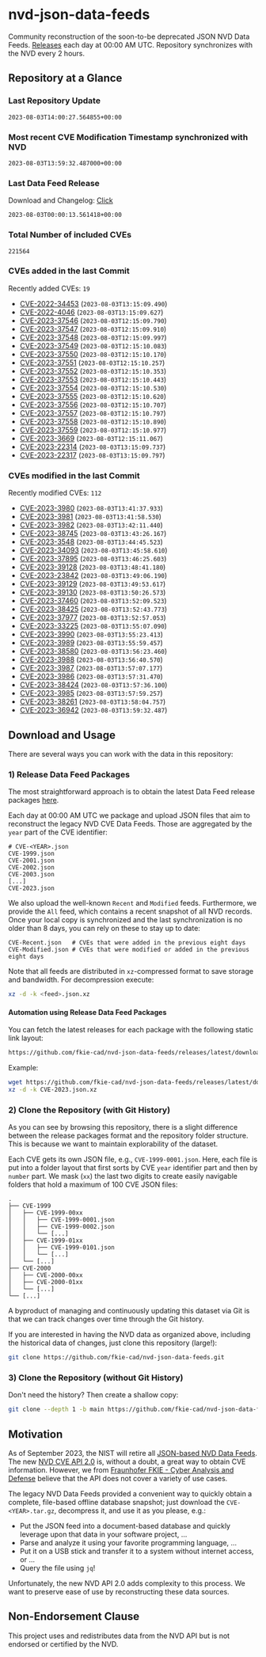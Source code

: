 # nvd-json-data-feeds

Community reconstruction of the soon-to-be deprecated JSON NVD Data Feeds. 
[Releases](https://github.com/fkie-cad/nvd-json-data-feeds/releases/latest) each day at 00:00 AM UTC.
Repository synchronizes with the NVD every 2 hours.

## Repository at a Glance

### Last Repository Update

```plain
2023-08-03T14:00:27.564855+00:00
```

### Most recent CVE Modification Timestamp synchronized with NVD

```plain
2023-08-03T13:59:32.487000+00:00
```

### Last Data Feed Release

Download and Changelog: [Click](https://github.com/fkie-cad/nvd-json-data-feeds/releases/latest)

```plain
2023-08-03T00:00:13.561418+00:00
```

### Total Number of included CVEs

```plain
221564
```

### CVEs added in the last Commit

Recently added CVEs: `19`

* [CVE-2022-34453](CVE-2022/CVE-2022-344xx/CVE-2022-34453.json) (`2023-08-03T13:15:09.490`)
* [CVE-2022-4046](CVE-2022/CVE-2022-40xx/CVE-2022-4046.json) (`2023-08-03T13:15:09.627`)
* [CVE-2023-37546](CVE-2023/CVE-2023-375xx/CVE-2023-37546.json) (`2023-08-03T12:15:09.790`)
* [CVE-2023-37547](CVE-2023/CVE-2023-375xx/CVE-2023-37547.json) (`2023-08-03T12:15:09.910`)
* [CVE-2023-37548](CVE-2023/CVE-2023-375xx/CVE-2023-37548.json) (`2023-08-03T12:15:09.997`)
* [CVE-2023-37549](CVE-2023/CVE-2023-375xx/CVE-2023-37549.json) (`2023-08-03T12:15:10.083`)
* [CVE-2023-37550](CVE-2023/CVE-2023-375xx/CVE-2023-37550.json) (`2023-08-03T12:15:10.170`)
* [CVE-2023-37551](CVE-2023/CVE-2023-375xx/CVE-2023-37551.json) (`2023-08-03T12:15:10.257`)
* [CVE-2023-37552](CVE-2023/CVE-2023-375xx/CVE-2023-37552.json) (`2023-08-03T12:15:10.353`)
* [CVE-2023-37553](CVE-2023/CVE-2023-375xx/CVE-2023-37553.json) (`2023-08-03T12:15:10.443`)
* [CVE-2023-37554](CVE-2023/CVE-2023-375xx/CVE-2023-37554.json) (`2023-08-03T12:15:10.530`)
* [CVE-2023-37555](CVE-2023/CVE-2023-375xx/CVE-2023-37555.json) (`2023-08-03T12:15:10.620`)
* [CVE-2023-37556](CVE-2023/CVE-2023-375xx/CVE-2023-37556.json) (`2023-08-03T12:15:10.707`)
* [CVE-2023-37557](CVE-2023/CVE-2023-375xx/CVE-2023-37557.json) (`2023-08-03T12:15:10.797`)
* [CVE-2023-37558](CVE-2023/CVE-2023-375xx/CVE-2023-37558.json) (`2023-08-03T12:15:10.890`)
* [CVE-2023-37559](CVE-2023/CVE-2023-375xx/CVE-2023-37559.json) (`2023-08-03T12:15:10.977`)
* [CVE-2023-3669](CVE-2023/CVE-2023-36xx/CVE-2023-3669.json) (`2023-08-03T12:15:11.067`)
* [CVE-2023-22314](CVE-2023/CVE-2023-223xx/CVE-2023-22314.json) (`2023-08-03T13:15:09.737`)
* [CVE-2023-22317](CVE-2023/CVE-2023-223xx/CVE-2023-22317.json) (`2023-08-03T13:15:09.797`)


### CVEs modified in the last Commit

Recently modified CVEs: `112`

* [CVE-2023-3980](CVE-2023/CVE-2023-39xx/CVE-2023-3980.json) (`2023-08-03T13:41:37.933`)
* [CVE-2023-3981](CVE-2023/CVE-2023-39xx/CVE-2023-3981.json) (`2023-08-03T13:41:58.530`)
* [CVE-2023-3982](CVE-2023/CVE-2023-39xx/CVE-2023-3982.json) (`2023-08-03T13:42:11.440`)
* [CVE-2023-38745](CVE-2023/CVE-2023-387xx/CVE-2023-38745.json) (`2023-08-03T13:43:26.167`)
* [CVE-2023-3548](CVE-2023/CVE-2023-35xx/CVE-2023-3548.json) (`2023-08-03T13:44:45.523`)
* [CVE-2023-34093](CVE-2023/CVE-2023-340xx/CVE-2023-34093.json) (`2023-08-03T13:45:58.610`)
* [CVE-2023-37895](CVE-2023/CVE-2023-378xx/CVE-2023-37895.json) (`2023-08-03T13:46:25.603`)
* [CVE-2023-39128](CVE-2023/CVE-2023-391xx/CVE-2023-39128.json) (`2023-08-03T13:48:41.180`)
* [CVE-2023-23842](CVE-2023/CVE-2023-238xx/CVE-2023-23842.json) (`2023-08-03T13:49:06.190`)
* [CVE-2023-39129](CVE-2023/CVE-2023-391xx/CVE-2023-39129.json) (`2023-08-03T13:49:53.617`)
* [CVE-2023-39130](CVE-2023/CVE-2023-391xx/CVE-2023-39130.json) (`2023-08-03T13:50:26.573`)
* [CVE-2023-37460](CVE-2023/CVE-2023-374xx/CVE-2023-37460.json) (`2023-08-03T13:52:09.523`)
* [CVE-2023-38425](CVE-2023/CVE-2023-384xx/CVE-2023-38425.json) (`2023-08-03T13:52:43.773`)
* [CVE-2023-37977](CVE-2023/CVE-2023-379xx/CVE-2023-37977.json) (`2023-08-03T13:52:57.053`)
* [CVE-2023-33225](CVE-2023/CVE-2023-332xx/CVE-2023-33225.json) (`2023-08-03T13:55:07.090`)
* [CVE-2023-3990](CVE-2023/CVE-2023-39xx/CVE-2023-3990.json) (`2023-08-03T13:55:23.413`)
* [CVE-2023-3989](CVE-2023/CVE-2023-39xx/CVE-2023-3989.json) (`2023-08-03T13:55:59.457`)
* [CVE-2023-38580](CVE-2023/CVE-2023-385xx/CVE-2023-38580.json) (`2023-08-03T13:56:23.460`)
* [CVE-2023-3988](CVE-2023/CVE-2023-39xx/CVE-2023-3988.json) (`2023-08-03T13:56:40.570`)
* [CVE-2023-3987](CVE-2023/CVE-2023-39xx/CVE-2023-3987.json) (`2023-08-03T13:57:07.177`)
* [CVE-2023-3986](CVE-2023/CVE-2023-39xx/CVE-2023-3986.json) (`2023-08-03T13:57:31.470`)
* [CVE-2023-38424](CVE-2023/CVE-2023-384xx/CVE-2023-38424.json) (`2023-08-03T13:57:36.100`)
* [CVE-2023-3985](CVE-2023/CVE-2023-39xx/CVE-2023-3985.json) (`2023-08-03T13:57:59.257`)
* [CVE-2023-38261](CVE-2023/CVE-2023-382xx/CVE-2023-38261.json) (`2023-08-03T13:58:04.757`)
* [CVE-2023-36942](CVE-2023/CVE-2023-369xx/CVE-2023-36942.json) (`2023-08-03T13:59:32.487`)


## Download and Usage

There are several ways you can work with the data in this repository:

### 1) Release Data Feed Packages

The most straightforward approach is to obtain the latest Data Feed release packages [here](https://github.com/fkie-cad/nvd-json-data-feeds/releases/latest).

Each day at 00:00 AM UTC we package and upload JSON files that aim to reconstruct the legacy NVD CVE Data Feeds.
Those are aggregated by the `year` part of the CVE identifier:

```
# CVE-<YEAR>.json
CVE-1999.json
CVE-2001.json
CVE-2002.json
CVE-2003.json
[...]
CVE-2023.json
```

We also upload the well-known `Recent` and `Modified` feeds.
Furthermore, we provide the `All` feed, which contains a recent snapshot of all NVD records.
Once your local copy is synchronized and the last synchronization is no older than 8 days, you can rely on these to stay up to date:

```plain
CVE-Recent.json   # CVEs that were added in the previous eight days
CVE-Modified.json # CVEs that were modified or added in the previous eight days
```

Note that all feeds are distributed in `xz`-compressed format to save storage and bandwidth.
For decompression execute:

```sh
xz -d -k <feed>.json.xz
```


#### Automation using Release Data Feed Packages

You can fetch the latest releases for each package with the following static link layout:

```sh
https://github.com/fkie-cad/nvd-json-data-feeds/releases/latest/download/CVE-<YEAR>.json.xz
```

Example:

```sh
wget https://github.com/fkie-cad/nvd-json-data-feeds/releases/latest/download/CVE-2023.json.xz
xz -d -k CVE-2023.json.xz
```

### 2) Clone the Repository (with Git History)

As you can see by browsing this repository, there is a slight difference between the release packages format and the repository folder structure.
This is because we want to maintain explorability of the dataset.

Each CVE gets its own JSON file, e.g., `CVE-1999-0001.json`.
Here, each file is put into a folder layout that first sorts by CVE `year` identifier part and then by `number` part.
We mask (`xx`) the last two digits to create easily navigable folders that hold a maximum of 100 CVE JSON files:

```plain
.
├── CVE-1999
│   ├── CVE-1999-00xx
│   │   ├── CVE-1999-0001.json
│   │   ├── CVE-1999-0002.json
│   │   └── [...]
│   ├── CVE-1999-01xx
│   │   ├── CVE-1999-0101.json
│   │   └── [...]
│   └── [...]
├── CVE-2000
│   ├── CVE-2000-00xx
│   ├── CVE-2000-01xx
│   └── [...]
└── [...]
```

A byproduct of managing and continuously updating this dataset via Git is that we can track changes over time through the Git history.

If you are interested in having the NVD data as organized above, including the historical data of changes, just clone this repository (large!):

```sh
git clone https://github.com/fkie-cad/nvd-json-data-feeds.git
```

### 3) Clone the Repository (without Git History)

Don't need the history? Then create a shallow copy:

```sh
git clone --depth 1 -b main https://github.com/fkie-cad/nvd-json-data-feeds.git
```

## Motivation

As of September 2023, the NIST will retire all [JSON-based NVD Data Feeds](https://nvd.nist.gov/vuln/data-feeds#divRetirementBanner-1).
The new [NVD CVE API 2.0](https://nvd.nist.gov/developers/vulnerabilities) is, without a doubt, a great way to obtain CVE information.
However, we from [Fraunhofer FKIE - Cyber Analysis and Defense](https://www.fkie.fraunhofer.de/en/departments/cad.html) believe that the API does not cover a variety of use cases.

The legacy NVD Data Feeds provided a convenient way to quickly obtain a complete, file-based offline database snapshot; just download the `CVE-<YEAR>.tar.gz`, decompress it, and use it as you please, e.g.:

* Put the JSON feed into a document-based database and quickly leverage upon that data in your software project, ...
* Parse and analyze it using your favorite programming language, ...
* Put it on a USB stick and transfer it to a system without internet access, or ...
* Query the file using `jq`!

Unfortunately, the new NVD API 2.0 adds complexity to this process.
We want to preserve ease of use by reconstructing these data sources.

## Non-Endorsement Clause

This project uses and redistributes data from the NVD API but is not endorsed or certified by the NVD.